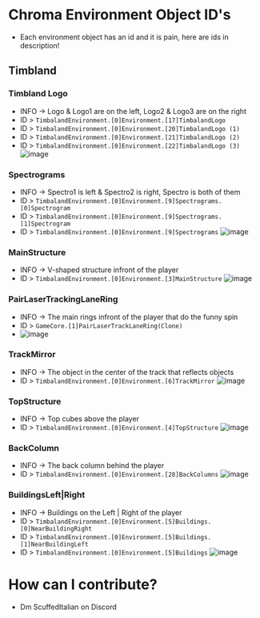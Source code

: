 # Chroma Environment Object ID's
* Each environment object has an id and it is pain, here are ids in description!

## Timbland

### Timbland Logo
* INFO -> Logo & Logo1 are on the left, Logo2 & Logo3 are on the right
* ID > `TimbalandEnvironment.[0]Environment.[17]TimbalandLogo`
* ID > `TimbalandEnvironment.[0]Environment.[20]TimbalandLogo (1)`
* ID > `TimbalandEnvironment.[0]Environment.[21]TimbalandLogo (2)`
* ID > `TimbalandEnvironment.[0]Environment.[22]TimbalandLogo (3)`
![image](https://user-images.githubusercontent.com/110801525/211460967-b85abade-28a9-46a5-9db1-5d6debb5b7c6.png)




### Spectrograms
* INFO -> Spectro1 is left & Spectro2 is right, Spectro is both of them
* ID > `TimbalandEnvironment.[0]Environment.[9]Spectrograms.[0]Spectrogram`
* ID > `TimbalandEnvironment.[0]Environment.[9]Spectrograms.[1]Spectrogram`
* ID > `TimbalandEnvironment.[0]Environment.[9]Spectrograms`
![image](https://user-images.githubusercontent.com/110801525/211460933-f2f4d9b9-cd00-4b4c-8ded-9bc908163eb3.png)




### MainStructure
* INFO -> V-shaped structure infront of the player
* ID > `TimbalandEnvironment.[0]Environment.[3]MainStructure`
![image](https://user-images.githubusercontent.com/110801525/211460898-ebb92801-75c9-4a13-8a39-ac6c8993b740.png)


### PairLaserTrackingLaneRing
* INFO -> The main rings infront of the player that do the funny spin
* ID > `GameCore.[1]PairLaserTrackLaneRing(Clone)`
* ![image](https://user-images.githubusercontent.com/110801525/211460761-691d3a32-5b05-4b1d-8877-b865320ed397.png)


### TrackMirror
* INFO -> The object in the center of the track that reflects objects
* ID > `TimbalandEnvironment.[0]Environment.[6]TrackMirror`
![image](https://user-images.githubusercontent.com/110801525/211460792-fc7d8273-e253-4837-9d48-1aa16d9bb198.png)


### TopStructure
* INFO -> Top cubes above the player
* ID > `TimbalandEnvironment.[0]Environment.[4]TopStructure`
![image](https://user-images.githubusercontent.com/110801525/211460820-5c678fd2-f96e-46ef-a396-3c16fc2ebf15.png)


### BackColumn
* INFO -> The back column behind the player
* ID > `TimbalandEnvironment.[0]Environment.[28]BackColumns`
![image](https://user-images.githubusercontent.com/110801525/211460540-4e6648d4-803c-4c35-b20b-0ad078858365.png)


### BuildingsLeft|Right
* INFO -> Buildings on the Left | Right of the player
* ID > `TimbalandEnvironment.[0]Environment.[5]Buildings.[0]NearBuildingRight`
* ID > `TimbalandEnvironment.[0]Environment.[5]Buildings.[1]NearBuildingLeft`
* ID > `TimbalandEnvironment.[0]Environment.[5]Buildings`
![image](https://user-images.githubusercontent.com/110801525/211460854-c02a0ffc-db8e-42ca-a1ab-cacd7de0eaf5.png)







# How can I contribute? 
* Dm ScuffedItalian on Discord
